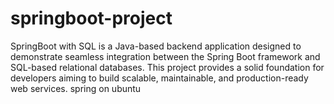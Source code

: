 # springboot-project
SpringBoot with SQL is a Java-based backend application designed to demonstrate seamless integration between the Spring Boot framework and SQL-based relational databases. This project provides a solid foundation for developers aiming to build scalable, maintainable, and production-ready web services. 
spring on ubuntu